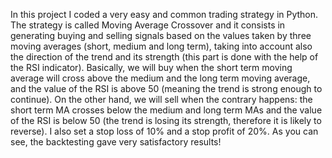In this project I coded a very easy and common trading strategy in Python.
The strategy is called Moving Average Crossover and it consists in generating buying and selling signals based on the values taken by three moving averages (short, medium and long term), taking into account also the direction of the trend and its strength (this part is done with the help of the RSI indicator).
Basically, we will buy when the short term moving average will cross above the medium and the long term moving average, and the value of the RSI is above 50 (meaning the trend is strong enough to continue).
On the other hand, we will sell when the contrary happens: the short term MA crosses below the medium and long term MAs and the value of the RSI is below 50 (the trend is losing its strength, therefore it is likely to reverse).
I also set a stop loss of 10% and a stop profit of 20%.
As you can see, the backtesting gave very satisfactory results!
